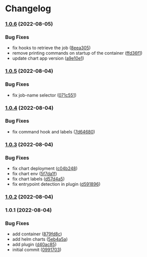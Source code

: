 # Changelog


### [1.0.6](https://github.com/muhlba91/kubernetes-buildkite-plugin/compare/v1.0.5...v1.0.6) (2022-08-05)


### Bug Fixes

* fix hooks to retrieve the job ([8eea305](https://github.com/muhlba91/kubernetes-buildkite-plugin/commit/8eea305fd1968a3ae57fc7c1d14656ab50909a03))
* remove printing commands on startup of the container ([ffd36f1](https://github.com/muhlba91/kubernetes-buildkite-plugin/commit/ffd36f11464d1aff24bc49921098adbd548d2617))
* update chart app version ([a9e10e1](https://github.com/muhlba91/kubernetes-buildkite-plugin/commit/a9e10e1687e17f87509a319eacef6b4f785217ca))

### [1.0.5](https://github.com/muhlba91/kubernetes-buildkite-plugin/compare/v1.0.4...v1.0.5) (2022-08-04)


### Bug Fixes

* fix job-name selector ([071c551](https://github.com/muhlba91/kubernetes-buildkite-plugin/commit/071c55145fd6e4c7b3caee451a310f42d9a0cbe2))

### [1.0.4](https://github.com/muhlba91/kubernetes-buildkite-plugin/compare/v1.0.3...v1.0.4) (2022-08-04)


### Bug Fixes

* fix command hook and labels ([7d64680](https://github.com/muhlba91/kubernetes-buildkite-plugin/commit/7d646803a0d8e6f6d885b03d51c872a332e76546))

### [1.0.3](https://github.com/muhlba91/buildkite-plugin-kubernetes/compare/v1.0.2...v1.0.3) (2022-08-04)


### Bug Fixes

* fix chart deployment ([c04b248](https://github.com/muhlba91/buildkite-plugin-kubernetes/commit/c04b2485be88ab27e82d4a07d3d08ce0b1e19712))
* fix chart env ([5f7da1f](https://github.com/muhlba91/buildkite-plugin-kubernetes/commit/5f7da1f8f6f5e1551026f0a52ee765ce61d48545))
* fix chart labels ([d57d4a5](https://github.com/muhlba91/buildkite-plugin-kubernetes/commit/d57d4a535e4dcdb4e3cad97687b7778f02035a13))
* fix entrypoint detection in plugin ([d591896](https://github.com/muhlba91/buildkite-plugin-kubernetes/commit/d591896d8fcbf0af9c3e4c092d8417bedfd5255e))

### [1.0.2](https://github.com/muhlba91/buildkite-plugin-kubernetes/compare/v1.0.1...v1.0.2) (2022-08-04)

### 1.0.1 (2022-08-04)


### Bug Fixes

* add container ([879fd8c](https://github.com/muhlba91/buildkite-plugin-kubernetes/commit/879fd8ceed2a46a2a72c756b8963d029088996a7))
* add helm charts ([5eb4a5a](https://github.com/muhlba91/buildkite-plugin-kubernetes/commit/5eb4a5a9c49197274ca545d10dd9b2e4959046e7))
* add plugin ([d40ac85](https://github.com/muhlba91/buildkite-plugin-kubernetes/commit/d40ac850172e29a073fa4962eb3f755bb2dea41a))
* initial commit ([0991703](https://github.com/muhlba91/buildkite-plugin-kubernetes/commit/0991703a7ffd0af2abe030c82bc104a6ec53a187))
